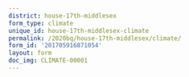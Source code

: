 ```yaml
---
district: house-17th-middlesex
form_type: climate
unique_id: house-17th-middlesex-climate
permalink: /2020bq/house-17th-middlesex/climate/
form_id: '201705916871054'
layout: form
doc_img: CLIMATE-00001
---
```


